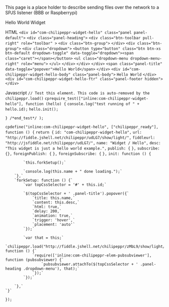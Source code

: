 This page is a place holder to describe sending files over the network to a SPJS listener (BBB or Raspberrypi)

Hello World Widget

HTML
`<div id="com-chilipeppr-widget-hello" class="panel panel-default">`
    `<div class="panel-heading">`
        `<div class="btn-toolbar pull-right" role="toolbar" >`
            `<div class="btn-group">`
            `</div>`
            `<div class="btn-group">`
                `<div class="dropdown">`
                `<button type="button" class="btn btn-xs btn-default dropdown-toggle" data-toggle="dropdown"><span class="caret"></span></button>`
                `<ul class="dropdown-menu dropdown-menu-right" role="menu">`
                `</ul>`
                `</div>`
            `</div>`
        `</div>`
        `<span class="panel-title" data-toggle="popover">Hello World</span>`
    `</div>`
    `<div id="com-chilipeppr-widget-hello-body" class="panel-body">`
        `Hello World`
    `</div>`
    `<div id="com-chilipeppr-widget-hello-ftr" class="panel-footer hidden">`
`</div>`


Javascript
`// Test this element. This code is auto-removed by the chilipeppr.load()`
`cprequire_test(["inline:com-chilipeppr-widget-hello"], function (hello) {`
    `console.log("test running of " + hello.id);`
    `hello.init();`

`} /*end_test*/ );`

`cpdefine("inline:com-chilipeppr-widget-hello", ["chilipeppr_ready"], function () {`
    `return {`
        `id: "com-chilipeppr-widget-hello",`
        `url: "http://fiddle.jshell.net/chilipeppr/udLG7/show/light/",`
        `fiddleurl: "http://jsfiddle.net/chilipeppr/udLG7/",`
        `name: "Widget / Hello",`
        `desc: "This widget is just a hello world example.",`
        `publish: {`
        `},`
        `subscribe: {},`
        `foreignPublish: {`
        `},`
        `foreignSubscribe: {`
        `},`
        `init: function () {`

            `this.forkSetup();`
            
            `console.log(this.name + " done loading.");`
        `},`
        `forkSetup: function () {`
            `var topCssSelector = '#' + this.id;`
            
            `$(topCssSelector + ' .panel-title').popover({`
                `title: this.name,`
                `content: this.desc,`
                `html: true,`
                `delay: 200,`
                `animation: true,`
                `trigger: 'hover',`
                `placement: 'auto'`
            `});`
            
            `var that = this;`
            `chilipeppr.load("http://fiddle.jshell.net/chilipeppr/zMbL9/show/light/", function () {`
                `require(['inline:com-chilipeppr-elem-pubsubviewer'], function (pubsubviewer) {`
                    `pubsubviewer.attachTo($(topCssSelector + ' .panel-heading .dropdown-menu'), that);`
                `});`
            `});`
            
        `},`
    `}`
`});`